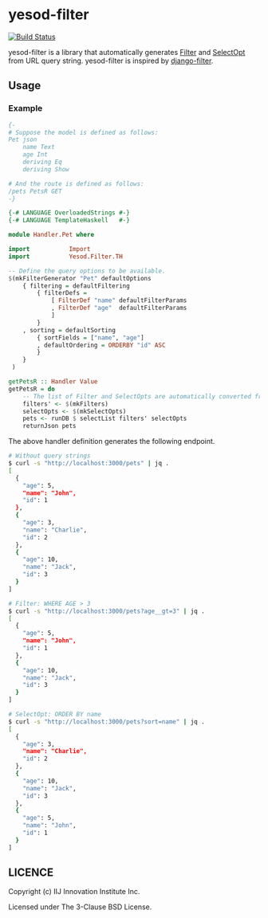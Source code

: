 # yesod-filter

[![Build Status](https://travis-ci.com/iij-ii/yesod-filter.svg?branch=master)](https://travis-ci.com/iij-ii/yesod-filter)

yesod-filter is a library that automatically generates [Filter](https://hackage.haskell.org/package/persistent-2.10.5.2/docs/Database-Persist-Types.html#t:Filter) and [SelectOpt](https://hackage.haskell.org/package/persistent-2.10.5.2/docs/Database-Persist-Types.html#t:SelectOpt) from URL query string.
yesod-filter is inspired by [django-filter](https://github.com/carltongibson/django-filter).

## Usage

### Example

```haskell
{-
# Suppose the model is defined as follows:
Pet json
    name Text
    age Int
    deriving Eq
    deriving Show

# And the route is defined as follows:
/pets PetsR GET
-}

{-# LANGUAGE OverloadedStrings #-}
{-# LANGUAGE TemplateHaskell   #-}

module Handler.Pet where

import           Import
import           Yesod.Filter.TH

-- Define the query options to be available.
$(mkFilterGenerator "Pet" defaultOptions
    { filtering = defaultFiltering
        { filterDefs =
            [ FilterDef "name" defaultFilterParams
            , FilterDef "age"  defaultFilterParams
            ]
        }
    , sorting = defaultSorting
        { sortFields = ["name", "age"]
        , defaultOrdering = ORDERBY "id" ASC
        }
    }
 )

getPetsR :: Handler Value
getPetsR = do
    -- The list of Filter and SelectOpts are automatically converted from query parameters.
    filters' <- $(mkFilters)
    selectOpts <- $(mkSelectOpts)
    pets <- runDB $ selectList filters' selectOpts
    returnJson pets
```

The above handler definition generates the following endpoint.

```sh
# Without query strings
$ curl -s "http://localhost:3000/pets" | jq .
[
  {
    "age": 5,
    "name": "John",
    "id": 1
  },
  {
    "age": 3,
    "name": "Charlie",
    "id": 2
  },
  {
    "age": 10,
    "name": "Jack",
    "id": 3
  }
]

# Filter: WHERE AGE > 3
$ curl -s "http://localhost:3000/pets?age__gt=3" | jq .
[
  {
    "age": 5,
    "name": "John",
    "id": 1
  },
  {
    "age": 10,
    "name": "Jack",
    "id": 3
  }
]

# SelectOpt: ORDER BY name
$ curl -s "http://localhost:3000/pets?sort=name" | jq .
[
  {
    "age": 3,
    "name": "Charlie",
    "id": 2
  },
  {
    "age": 10,
    "name": "Jack",
    "id": 3
  },
  {
    "age": 5,
    "name": "John",
    "id": 1
  }
]
```

## LICENCE

Copyright (c) IIJ Innovation Institute Inc.

Licensed under The 3-Clause BSD License.
